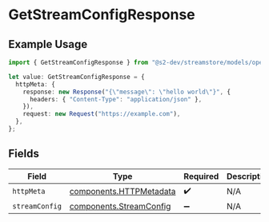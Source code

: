 # GetStreamConfigResponse

## Example Usage

```typescript
import { GetStreamConfigResponse } from "@s2-dev/streamstore/models/operations";

let value: GetStreamConfigResponse = {
  httpMeta: {
    response: new Response("{\"message\": \"hello world\"}", {
      headers: { "Content-Type": "application/json" },
    }),
    request: new Request("https://example.com"),
  },
};
```

## Fields

| Field                                                              | Type                                                               | Required                                                           | Description                                                        |
| ------------------------------------------------------------------ | ------------------------------------------------------------------ | ------------------------------------------------------------------ | ------------------------------------------------------------------ |
| `httpMeta`                                                         | [components.HTTPMetadata](../../models/components/httpmetadata.md) | :heavy_check_mark:                                                 | N/A                                                                |
| `streamConfig`                                                     | [components.StreamConfig](../../models/components/streamconfig.md) | :heavy_minus_sign:                                                 | N/A                                                                |